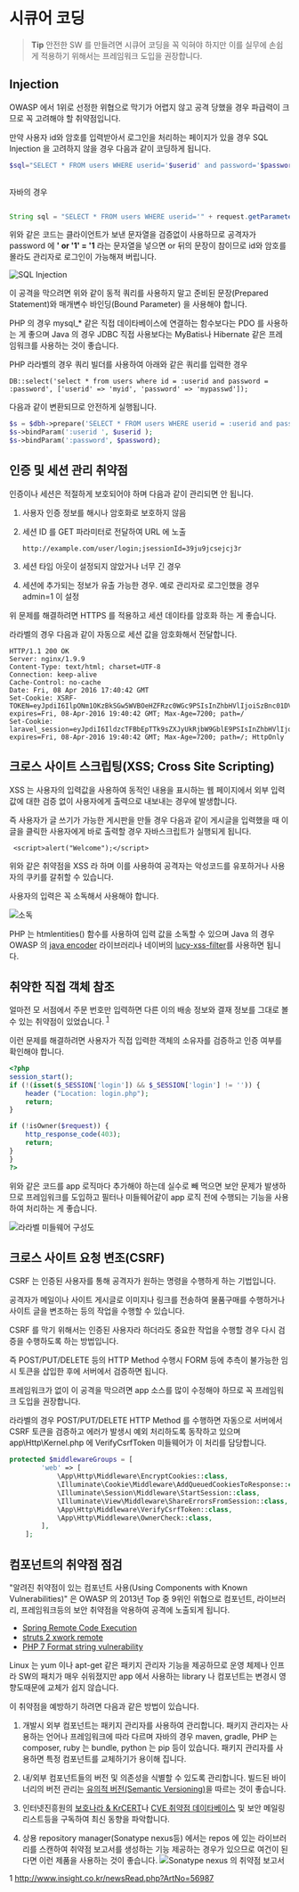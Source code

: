 # 시큐어 코딩

<!-- toc -->

> **Tip** 안전한 SW 를 만들려면 시큐어 코딩을 꼭 익혀야 하지만 이를 실무에 손쉽게 적용하기 위해서는 프레임워크 도입을 권장합니다.

## Injection

OWASP 에서 1위로 선정한 위협으로 막기가 어렵지 않고 공격 당했을 경우 파급력이 크므로 꼭 고려해야 할 취약점입니다.

만약 사용자 id와 암호를 입력받아서 로그인을 처리하는 페이지가 있을 경우 SQL Injection 을 고려하지 않을 경우 다음과 같이 코딩하게 됩니다.

```php
$sql="SELECT * FROM users WHERE userid='$userid' and password='$password'";
 
```

자바의 경우

```java

String sql = "SELECT * FROM users WHERE userid='" + request.getParameter("id") + "'" + " and password='" + request.getParameter("password") + "'";;
```

위와 같은 코드는 클라이언트가 보낸 문자열을 검증없이 사용하므로 공격자가 password 에 **' or '1' = '1** 라는 문자열을 넣으면 or 뒤의 문장이 참이므로 id와 암호를 몰라도 관리자로 로그인이 가능해져 버립니다.

![SQL Injection](https://www.lesstif.com/download/attachments/24445746/image2016-4-10%2011%3A47%3A0.png?version=1&modificationDate=1460255964000&api=v2 "SQL Injection")


이 공격을 막으려면 위와 같이 동적 쿼리를 사용하지 말고 준비된 문장(Prepared Statement)와 매개변수 바인딩(Bound Parameter) 을 사용해야 합니다.

PHP 의 경우 mysql_* 같은 직접 데이타베이스에 연결하는 함수보다는 PDO 를 사용하는 게 좋으며 Java 의 경우 JDBC 직접 사용보다는 MyBatis나 Hibernate 같은 프레임워크를 사용하는 것이 좋습니다.

PHP 라라벨의 경우 쿼리 빌더를 사용하여 아래와 같은 쿼리를 입력한 경우

```
DB::select('select * from users where id = :userid and password = :password', ['userid' => 'myid', 'password' => 'mypasswd']);
```

다음과 같이 변환되므로 안전하게 실행됩니다.


```php
$s = $dbh->prepare('SELECT * FROM users WHERE userid = :userid and password = :password') ;
$s->bindParam(':userid ', $userid );
$s->bindParam(':password', $password);
```

## 인증 및 세션 관리 취약점

인증이나 세션은 적절하게 보호되어야 하며 다음과 같이 관리되면 안 됩니다.

1. 사용자 인증 정보를 해시나 암호화로 보호하지 않음

1. 세션 ID 를 GET 파라미터로 전달하여 URL 에 노출 

	```
	http://example.com/user/login;jsessionId=39ju9jcsejcj3r
	```
1. 세션 타임 아웃이 설정되지 않았거나 너무 긴 경우

1. 세션에 추가되는 정보가 유출 가능한 경우. 예로 관리자로 로그인했을 경우 admin=1 이 설정

위 문제를 해결하려면 HTTPS 를 적용하고 세션 데이타를 암호화 하는 게 좋습니다.

라라벨의 경우 다음과 같이 자동으로 세션 값을 암호화해서 전달합니다.

```
HTTP/1.1 200 OK
Server: nginx/1.9.9
Content-Type: text/html; charset=UTF-8
Connection: keep-alive
Cache-Control: no-cache
Date: Fri, 08 Apr 2016 17:40:42 GMT
Set-Cookie: XSRF-TOKEN=eyJpdiI6IlpONm1OKzBkSGw5WVBOeHZFRzc0WGc9PSIsInZhbHVlIjoiSzBnc01DVXlwVFwvUjc1NnA5YW93NllST3MrYUtYenZMSE5ERG9Ha0hcL2tFWEhMS3d5bjVtb1NBN296RW9EeG5EZ2t1RGdGUTVGZjZXQ2l5bm1wOUFTZz09IiwibWFjIjoiOWY2MjhlZGFlMDFkODYzMGZhMWQwM2Y3MTFiYTBkNGVhMGNhMzQzMmViOWVjNjY3ZmYwMWNmOTFlNTA3NGFjMyJ9; expires=Fri, 08-Apr-2016 19:40:42 GMT; Max-Age=7200; path=/
Set-Cookie: laravel_session=eyJpdiI6IldzcTFBbEpTTk9sZXJyUkRjbW9GblE9PSIsInZhbHVlIjoiNlp6RnVmdUx1eFwvVXVwY2xwVEE1bjN5eW9lbm9cL3BqXC9GVUNESTA1bmdcL1NHWkhYRDJ5U0JRbGtqTEFYV09QcVZuYUNTVFZzME56bkVZdUErNDlCNnZnPT0iLCJtYWMiOiIyODkyYzk5YmQ1MjBjNDQ2YTRlYWU3Y2I1Yjk1OTdhOWU5MWFmNmRlYzQ3ZWM1MDEwNTdhNWIzMjA1NGI0ZTBjIn0%3D; expires=Fri, 08-Apr-2016 19:40:42 GMT; Max-Age=7200; path=/; HttpOnly
``` 

## 크로스 사이트 스크립팅(XSS; Cross Site Scripting)

XSS 는 사용자의 입력값을 사용하여 동적인 내용을 표시하는 웹 페이지에서 외부 입력값에 대한 검증 없이 사용자에게 출력으로 내보내는 경우에 발생합니다.

즉 사용자가 글 쓰기가 가능한 게시판을 만들 경우 다음과 같이 게시글을 입력했을 때 이 글을 클릭한 사용자에게 바로 출력할 경우 자바스크립트가 실행되게 됩니다.

```
 <script>alert("Welcome");</script>
```

위와 같은 취약점을 XSS 라 하며 이를 사용하여 공격자는 악성코드를 유포하거나 사용자의 쿠키를 갈취할 수 있습니다.

사용자의 입력은 꼭 소독해서 사용해야 합니다.

![소독](
https://www.lesstif.com/download/attachments/24445478/image2015-6-13%2012%3A3%3A20.png?version=1&modificationDate=1434163785000&api=v2 "소독")

PHP 는 htmlentities() 함수를 사용하여 입력 값을 소독할 수 있으며 Java 의 경우 OWASP 의 [java encoder](https://github.com/OWASP/owasp-java-encoder) 라이브러리나 네이버의 [lucy-xss-filter](https://github.com/naver/lucy-xss-filter)를 사용하면 됩니다.

## 취약한 직접 객체 참조 

얼마전 모 서점에서 주문 번호만 입력하면 다른 이의 배송 정보와 결재 정보를 그대로 볼 수 있는 취약점이 있었습니다. <sup>[1](#footnote1)</sup>

이런 문제를 해결하려면 사용자가 직접 입력한 객체의 소유자를 검증하고 인증 여부를 확인해야 합니다.

```php
<?php
session_start();
if (!(isset($_SESSION['login']) && $_SESSION['login'] != '')) {
    header ("Location: login.php");
    return;
}

if (!isOwner($request)) {
    http_response_code(403);
    return;
}	
}
?>
```

위와 같은 코드를 app 로직마다 추가해야 하는데 실수로 빼 먹으면 보안 문제가 발생하므로 프레임워크를 도입하고 필터나 미들웨어같이 app 로직 전에 수행되는 기능을 사용하여 처리하는 게 좋습니다.

![라라벨 미들웨어 구성도](https://www.lesstif.com/download/attachments/24445339/image2015-11-13%2013%3A13%3A7.png?version=1&modificationDate=1447387938000&api=v2 "라라벨 미들웨어 구성도")

## 크로스 사이트 요청 변조(CSRF)

CSRF 는 인증된 사용자를 통해 공격자가 원하는 명령을 수행하게 하는 기법입니다.

공격자가 메일이나 사이트 게시글로 이미지나 링크를 전송하여 물품구매를 수행하거나 사이트 글을 변조하는 등의 작업을 수행할 수 있습니다.

CSRF 를 막기 위해서는 인증된 사용자라 하더라도 중요한 작업을 수행할 경우 다시 검증을 수행하도록 하는 방법입니다.

즉 POST/PUT/DELETE 등의 HTTP Method 수행시 FORM 등에 추측이 불가능한 임시 토큰을 삽입한 후에 서버에서 검증하면 됩니다.

프레임워크가 없이 이 공격을 막으려면 app 소스를 많이 수정해야 하므로 꼭 프레임워크 도입을 권장합니다.


라라벨의 경우 POST/PUT/DELETE HTTP Method 를 수행하면 자동으로 서버에서 CSRF 토큰을 검증하고 에러가 발생시 예외 처리하도록 동작하고 있으며 app\Http\Kernel.php 에 VerifyCsrfToken 미들웨어가 이 처리를 담당합니다.

```php
protected $middlewareGroups = [
        'web' => [
            \App\Http\Middleware\EncryptCookies::class,
            \Illuminate\Cookie\Middleware\AddQueuedCookiesToResponse::class,
            \Illuminate\Session\Middleware\StartSession::class,
            \Illuminate\View\Middleware\ShareErrorsFromSession::class,
            \App\Http\Middleware\VerifyCsrfToken::class,
            \App\Http\Middleware\OwnerCheck::class,
        ],
    ];
```



## 컴포넌트의 취약점 점검

"알려진 취약점이 있는 컴포넌트 사용(Using Components with Known Vulnerabilities)" 은 
OWASP 의 2013년 Top 중 9위인 위협으로 컴포넌트, 라이브러리, 프레임워크등의 보안 취약점을 악용하여 공격에 노출되게 됩니다.

 * [Spring Remote Code Execution](https://gist.github.com/benelog/4582041)
 * [struts 2 xwork remote](http://blog.o0o.nu/2010/07/cve-2010-1870-struts2xwork-remote.html)
 * [PHP 7 Format string vulnerability](http://www.cvedetails.com/cve/CVE-2015-8617/)

Linux 는 yum 이나 apt-get 같은 패키지 관리자 기능을 제공하므로 운영 체제나 인프라 SW의 패치가 매우 쉬워졌지만 app 에서 사용하는 library 나 컴포넌트는 변경시 영향도때문에 교체가 쉽지 않습니다.

이 취약점을 예방하기 하려면 다음과 같은 방법이 있습니다.

1. 개발시 외부 컴포넌트는 패키지 관리자를 사용하여 관리합니다. 패키지 관리자는 사용하는 언어나 프레임워크에 따라 다르며 자바의 경우 maven, gradle, PHP 는 composer, ruby 는 bundle, python 는 pip 등이 있습니다.
패키지 관리자를 사용하면 특정 컴포넌트를 교체하기가 용이해 집니다.

1. 내/외부 컴포넌트들의 버전 및 의존성을 식별할 수 있도록 관리합니다. 빌드된 바이너리의 버전 관리는 [유의적 버전(Semantic Versioning)](http://semver.org/lang/ko/)을 따르는 것이 좋습니다.

1. 인터넷진흥원의 [보호나라 & KrCERT](https://www.krcert.or.kr/krcert/secNoticeList.do)나 [CVE 취약점 데이타베이스](https://cve.mitre.org/) 및 보안 메일링리스트등을 구독하여 최신 동향을 파악합니다.

1. 상용 repository manager(Sonatype nexus등) 에서는 repos 에 있는 라이브러리를 스캔하여 취약점 보고서를 생성하는 기능 제공하는 경우가 있으므로 여건이 된다면 이런 제품을 사용하는 것이 좋습니다.
![Sonatype nexus 의 취약점 보고서](https://www.lesstif.com/download/attachments/20775149/image2014-8-21%2023%3A53%3A3.png?version=1&modificationDate=1408632775000&api=v2 "Sonatype nexus 의 취약점 보고서")




<a name="footnote1">1</a> http://www.insight.co.kr/newsRead.php?ArtNo=56987